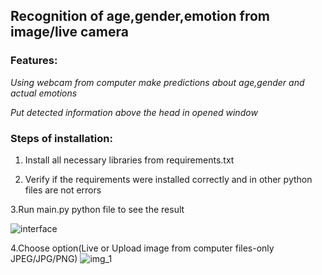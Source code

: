 ## Recognition of age,gender,emotion from image/live camera

### Features:

*Using webcam from computer make predictions about age,gender and actual emotions*

*Put detected information above the head in opened window*

### Steps of installation:
1. Install all necessary libraries from requirements.txt 

2. Verify if the requirements were installed correctly and in other python files are not errors

3.Run main.py python file to see the result 

![interface](https://github.com/GabrielVrabie007/Emotion_Gender_Age_recognition/assets/126396047/f9b3cb5e-02dc-4154-ac7b-268ff6e13759)

4.Choose option(Live or Upload image from computer files-only JPEG/JPG/PNG)
![img_1](https://github.com/GabrielVrabie007/Emotion_Gender_Age_recognition/assets/126396047/e5583318-de0e-48fe-97a7-91bd50d04bf2)


 

